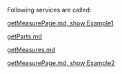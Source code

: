 Following services are called:

[getMeasurePage.md, show Example1](../getMeasurePage.md)

[getParts.md](../getParts.md)

[getMeasures.md](../getMeasures.md)

[getMeasurePage.md, show Example2](../getMeasurePage.md)









